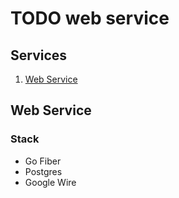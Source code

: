 # TODO web service

## Services

1. [Web Service](#web-service)

## Web Service

### Stack

- Go Fiber
- Postgres
- Google Wire
